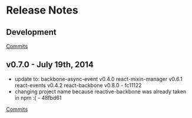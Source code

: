 # Release Notes

## Development

[Commits](https://github.com/jhudson8/reactbone/compare/v0.7.0...master)

## v0.7.0 - July 19th, 2014
- update to: 
    backbone-async-event v0.4.0
    react-mixin-manager v0.6.1
    react-events v0.4.2
    react-backbone v0.8.0 - fc11122
- changing project name because reactive-backbone was already taken in npm :( - 48fbd61

[Commits](https://github.com/jhudson8/reactbone/compare/e66b975...v0.7.0)
